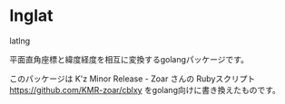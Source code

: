 # lnglat
latlng

平面直角座標と緯度経度を相互に変換するgolangパッケージです。

このパッケージは
K'z Minor Release - Zoar さんの
Rubyスクリプト
https://github.com/KMR-zoar/cblxy
をgolang向けに書き換えたものです。

